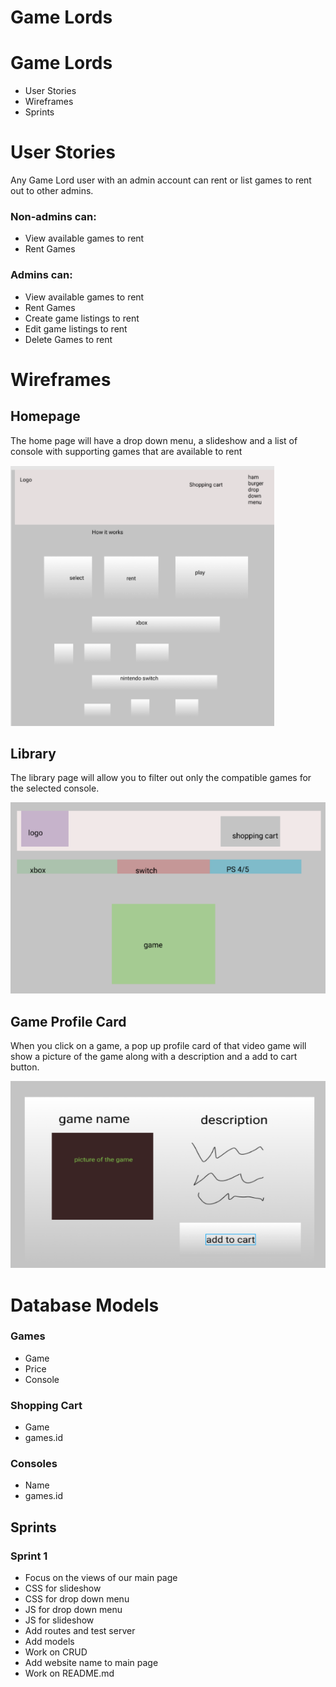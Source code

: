 <h1>Game Lords</h1>
<h1>Game Lords</h1>
    <ul>
        <li>User Stories</li>
        <li>Wireframes</li>
        <li>Sprints</li>
    </ul>


<h1>User Stories</h1>

Any Game Lord user with an admin account can rent or list games to rent out to other admins.

<h3>Non-admins can:</h3>
<ul>
    <li>View available games to rent</li>
    <li>Rent Games</li>
</ul>

<h3>Admins can:</h3>
<ul>
    <li>View available games to rent</li>
    <li>Rent Games</li>
    <li>Create game listings to rent</li>
    <li>Edit game listings to rent</li>
    <li>Delete Games to rent</li>
</ul>


<h1>Wireframes</h1>

<h2>Homepage</h2>
<p>The home page will have a drop down menu, a slideshow and a list of console with supporting games that are available to rent</p>
<img src="./public/images/mainPage.png" alt="homepage">

<h2>Library</h2>
<p>The library page will allow you to filter out only the compatible games for the selected console.</p>
<img src="./public/images/library.png" alt="admin">

<h2>Game Profile Card</h2>
<p>When you click on a game, a pop up profile card of that video game will show a picture of the game along with a description and a add to cart button.</p>
<img src="./public/images/gameCard.png" alt="gameCard">


<h1>Database Models</h1>
<!-- <h3>User</h3>
<ul>
    <li></li>
</ul> -->
<h3>Games</h3>
<ul>
    <li>Game</li>
    <li>Price</li>
    <li>Console</li>
</ul>

<h3>Shopping Cart</h3>
<ul>
    <li>Game</li>
    <li>games.id</li>
</ul>

<h3>Consoles</h3>
<ul>
    <li>Name</li>
    <li>games.id</li>
</ul>


<h2>Sprints</h2>
<h3>Sprint 1</h3>
<ul>
    <li>Focus on the views of our main page</li>
    <li>CSS for slideshow</li>
    <li>CSS for drop down menu</li>
    <li>JS for drop down menu</li>
    <li>JS for slideshow</li>
    <li>Add routes and test server</li>
    <li>Add models</li>
    <li>Work on CRUD</li>
    <li>Add website name to main page</li>
    <li>Work on README.md</li>
</ul>
